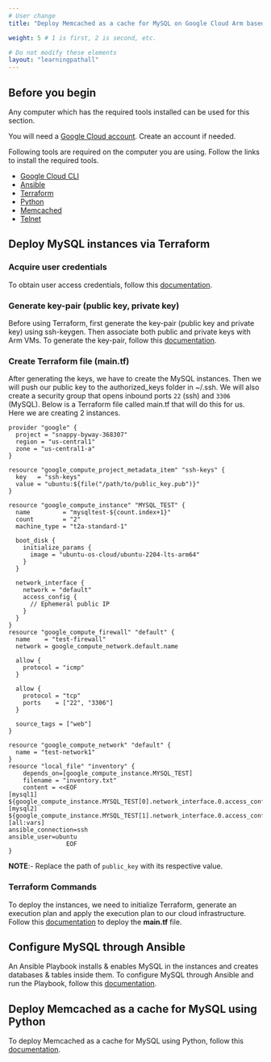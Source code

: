 ```yaml
---
# User change
title: "Deploy Memcached as a cache for MySQL on Google Cloud Arm based Instance"

weight: 5 # 1 is first, 2 is second, etc.

# Do not modify these elements
layout: "learningpathall"
---
```


## Before you begin

Any computer which has the required tools installed can be used for this section. 

You will need a [Google Cloud account](https://console.cloud.google.com/). Create an account if needed.

Following tools are required on the computer you are using. Follow the links to install the required tools.
* [Google Cloud CLI](https://cloud.google.com/sdk/docs/install-sdk#deb)
* [Ansible](https://www.cyberciti.biz/faq/how-to-install-and-configure-latest-version-of-ansible-on-ubuntu-linux/)
* [Terraform](https://developer.hashicorp.com/terraform/cli/install/apt)
* [Python](https://beebom.com/how-install-python-ubuntu-linux/)
* [Memcached](https://github.com/memcached/memcached/wiki/Install)
* [Telnet](https://adamtheautomator.com/linux-to-install-telnet/)

## Deploy MySQL instances via Terraform

### Acquire user credentials
To obtain user access credentials, follow this [documentation](/content/learning-paths/server-and-cloud/gcp/terraform.md#acquire-user-credentials).

### Generate key-pair (public key, private key)
Before using Terraform, first generate the key-pair (public key and private key) using ssh-keygen. Then associate both public and private keys with Arm VMs. To generate the key-pair, follow this [documentation](/content/learning-paths/server-and-cloud/gcp/terraform.md#generate-key-pairpublic-key-private-key-using-ssh-keygen).

### Create Terraform file (main.tf)
After generating the keys, we have to create the MySQL instances. Then we will push our public key to the authorized_keys folder in ~/.ssh. We will also create a security group that opens inbound ports `22` (ssh) and `3306` (MySQL). Below is a Terraform file called main.tf that will do this for us. Here we are creating 2 instances.
    
```console
provider "google" {
  project = "snappy-byway-368307"
  region = "us-central1"
  zone = "us-central1-a"
}

resource "google_compute_project_metadata_item" "ssh-keys" {
  key   = "ssh-keys"
  value = "ubuntu:${file("/path/to/public_key.pub")}"
}

resource "google_compute_instance" "MYSQL_TEST" {
  name         = "mysqltest-${count.index+1}"
  count        = "2"
  machine_type = "t2a-standard-1"

  boot_disk {
    initialize_params {
      image = "ubuntu-os-cloud/ubuntu-2204-lts-arm64"
    }
  }

  network_interface {
    network = "default"
    access_config {
      // Ephemeral public IP
    }
  }
}
resource "google_compute_firewall" "default" {
  name    = "test-firewall"
  network = google_compute_network.default.name

  allow {
    protocol = "icmp"
  }

  allow {
    protocol = "tcp"
    ports    = ["22", "3306"]
  }

  source_tags = ["web"]
}

resource "google_compute_network" "default" {
  name = "test-network1"
}
resource "local_file" "inventory" {
    depends_on=[google_compute_instance.MYSQL_TEST]
    filename = "inventory.txt"
    content = <<EOF
[mysql1]
${google_compute_instance.MYSQL_TEST[0].network_interface.0.access_config.0.nat_ip}
[mysql2]
${google_compute_instance.MYSQL_TEST[1].network_interface.0.access_config.0.nat_ip}
[all:vars]
ansible_connection=ssh
ansible_user=ubuntu
                EOF
}
```
**NOTE**:- Replace the path of `public_key` with its respective value.

### Terraform Commands
To deploy the instances, we need to initialize Terraform, generate an execution plan and apply the execution plan to our cloud infrastructure. Follow this [documentation](/content/learning-paths/server-and-cloud/gcp/terraform.md#terraform-commands) to deploy the **main.tf** file.

## Configure MySQL through Ansible
An Ansible Playbook installs & enables MySQL in the instances and creates databases & tables inside them. To configure MySQL through Ansible and run the Playbook, follow this [documentation](/content/learning-paths/server-and-cloud/memcached/memcached_mysql_aws.md#configure-mysql-through-ansible).

## Deploy Memcached as a cache for MySQL using Python
To deploy Memcached as a cache for MySQL using Python, follow this [documentation](/content/learning-paths/server-and-cloud/memcached/memcached_mysql_aws.md#deploy-memcached-as-a-cache-for-mysql-using-python).
